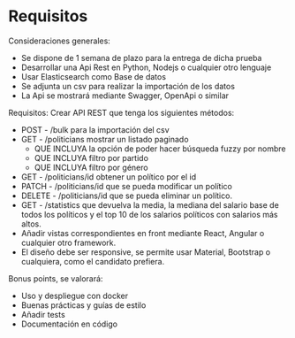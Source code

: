 # Requisitos

Consideraciones generales:
- Se dispone de 1 semana de plazo para la entrega de dicha prueba
- Desarrollar una Api Rest en Python, Nodejs o cualquier otro lenguaje
- Usar Elasticsearch como Base de datos
- Se adjunta un csv para realizar la importación de los datos
- La Api se mostrará mediante Swagger, OpenApi o similar

Requisitos:
Crear API REST que tenga los siguientes métodos:
- POST - /bulk  para la importación del csv
- GET - /politicians mostrar un listado paginado
   - QUE INCLUYA la opción de poder hacer búsqueda fuzzy por nombre
   - QUE INCLUYA filtro por partido
   - QUE INCLUYA filtro por género
- GET - /politicians/id obtener un político por el id
- PATCH - /politicians/id que se pueda modificar un político
- DELETE - /politicians/id que se pueda eliminar un político.
- GET - /statistics que devuelva la media, la mediana del salario base de todos los políticos y el top 10 de los salarios políticos con salarios más altos.
- Añadir vistas correspondientes en front mediante React, Angular o cualquier otro framework. 
- El diseño debe ser responsive, se permite usar Material, Bootstrap o cualquiera, como el candidato prefiera.

Bonus points, se valorará:
- Uso y despliegue con docker
- Buenas prácticas y guías de estilo
- Añadir tests
- Documentación en código
